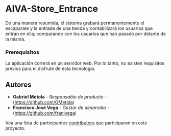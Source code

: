 # AIVA-Store_Entrance

De una manera resumida, el sistema grabará permanentemente el escaparate y la entrada de una tienda y contabilizará los usuarios que entran en ella; comparando con los usuarios que han pasado por delante de la misma.

### Prerequisitos

La aplicación correrá en un servidor web.
Por lo tanto, no existen requisitos previos para el disfrute de esta tecnología.

## Autores

* **Gabriel Metola** - *Responsable de producto* - (https://github.com/GMetola)
* **Francisco José Vega** - *Gestor de desarrollo* - (https://github.com/franjvega)

Vea una lista de participantes [contributors](https://github.com/your/project/contributors) que participaron en este proyecto.
